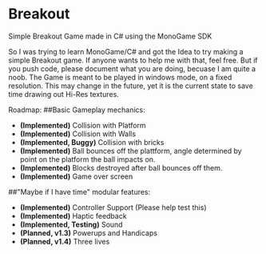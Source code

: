 # Breakout
Simple Breakout Game made in C# using the MonoGame SDK

So I was trying to learn MonoGame/C# and got the Idea to try making a simple Breakout game.
If anyone wants to help me with that, feel free. But if you push code, please document what you are doing, becuase I am quite a noob. 
The Game is meant to be played in windows mode, on a fixed resolution. This may change in the future, yet it is the current state to save time drawing out Hi-Res textures.

Roadmap:
##Basic Gameplay mechanics:
* __(Implemented)__ Collision with Platform
* __(Implemented)__ Collision with Walls
* __(Implemented, Buggy)__ Collision with bricks
* __(Implemented)__ Ball bounces off the plattform, angle determined by point on the platform the ball impacts on.
* __(Implemented)__ Blocks destroyed after ball bounces off them.
* __(Implemented)__ Game over screen

##"Maybe if I have time" modular features:
* __(Implemented)__ Controller Support (Please help test this)
* __(Implemented)__ Haptic feedback
* __(Implemented, Testing)__ Sound
* __(Planned, v1.3)__ Powerups and Handicaps
* __(Planned, v1.4)__ Three lives

